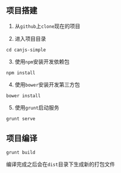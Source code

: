 ## 项目搭建
1. 从`github`上`clone`现在的项目


2. 进入项目目录

  ```
  cd canjs-simple
  ```

3. 使用`npm`安装开发依赖包

  ```
  npm install
  ```

4. 使用`bower`安装开发第三方包

  ```
  bower install
  ```

5. 使用`grunt`启动服务

  ```
  grunt serve
  ```

## 项目编译

```
grunt build
```

编译完成之后会在`dist`目录下生成新的打包文件
